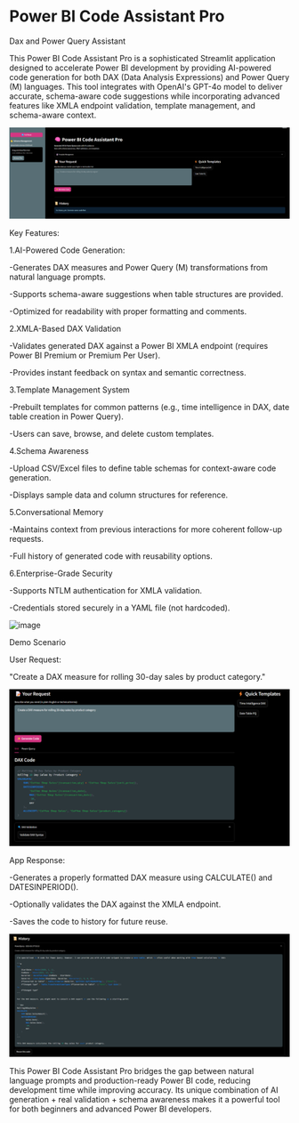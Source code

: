 # Power BI Code Assistant Pro
Dax and Power Query Assistant


This Power BI Code Assistant Pro is a sophisticated Streamlit application designed to accelerate Power BI development by providing AI-powered code generation for both DAX (Data Analysis Expressions) and Power Query (M) languages. This tool integrates with OpenAI's GPT-4o model to deliver accurate, schema-aware code suggestions while incorporating advanced features like XMLA endpoint validation, template management, and schema-aware context.

![alt image](https://github.com/boprosv/DAX_and_Power_Query/blob/main/Screenshot%202025-03-27%20095316.png?raw=true)

Key Features:

1.AI-Powered Code Generation:

-Generates DAX measures and Power Query (M) transformations from natural language prompts.

-Supports schema-aware suggestions when table structures are provided.

-Optimized for readability with proper formatting and comments.

2.XMLA-Based DAX Validation

-Validates generated DAX against a Power BI XMLA endpoint (requires Power BI Premium or Premium Per User).

-Provides instant feedback on syntax and semantic correctness.

3.Template Management System

-Prebuilt templates for common patterns (e.g., time intelligence in DAX, date table creation in Power Query).

-Users can save, browse, and delete custom templates.

4.Schema Awareness

-Upload CSV/Excel files to define table schemas for context-aware code generation.

-Displays sample data and column structures for reference.

5.Conversational Memory

-Maintains context from previous interactions for more coherent follow-up requests.

-Full history of generated code with reusability options.

6.Enterprise-Grade Security

-Supports NTLM authentication for XMLA validation.

-Credentials stored securely in a YAML file (not hardcoded).


![image](https://github.com/user-attachments/assets/de5393cb-fd21-4a49-b5c6-f5c6ad70da2c)


Demo Scenario

User Request:

"Create a DAX measure for rolling 30-day sales by product category."

![image](https://github.com/boprosv/DAX_and_Power_Query/blob/main/Screenshot%202025-03-27%20101353.png?raw=true)

App Response:

-Generates a properly formatted DAX measure using CALCULATE() and DATESINPERIOD().

-Optionally validates the DAX against the XMLA endpoint.

-Saves the code to history for future reuse.

![image](https://github.com/boprosv/DAX_and_Power_Query/blob/main/Screenshot%202025-03-27%20101513.png?raw=true)

This Power BI Code Assistant Pro bridges the gap between natural language prompts and production-ready Power BI code, reducing development time while improving accuracy. Its unique combination of AI generation + real validation + schema awareness makes it a powerful tool for both beginners and advanced Power BI developers.
